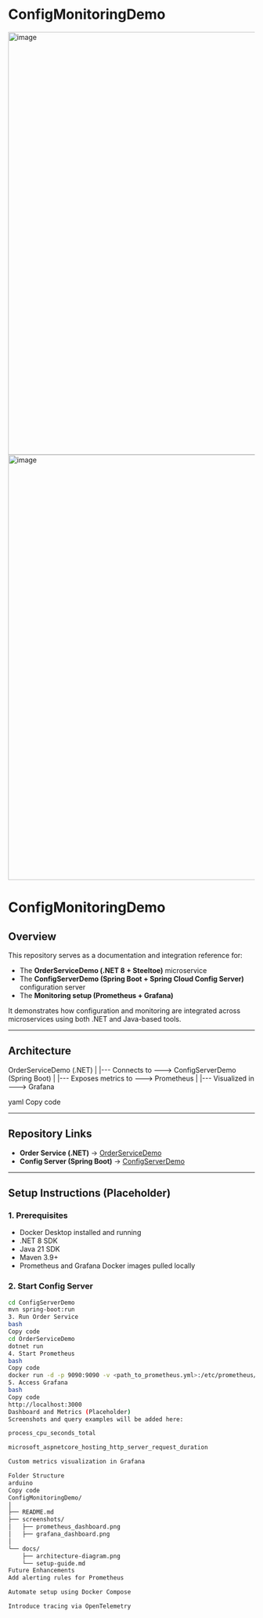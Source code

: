# ConfigMonitoringDemo
<img width="1389" height="862" alt="image" src="https://github.com/user-attachments/assets/d7f996f0-38c5-4f83-88d5-44ee2430d0e9" />

<img width="1855" height="867" alt="image" src="https://github.com/user-attachments/assets/c7af7c8a-d0a7-4908-b8aa-3dae960d8219" />

# ConfigMonitoringDemo

## Overview
This repository serves as a documentation and integration reference for:
- The **OrderServiceDemo (.NET 8 + Steeltoe)** microservice
- The **ConfigServerDemo (Spring Boot + Spring Cloud Config Server)** configuration server
- The **Monitoring setup (Prometheus + Grafana)**

It demonstrates how configuration and monitoring are integrated across microservices using both .NET and Java-based tools.

---

## Architecture
OrderServiceDemo (.NET)
|
|--- Connects to ---> ConfigServerDemo (Spring Boot)
|
|--- Exposes metrics to ---> Prometheus
|
|--- Visualized in ---> Grafana

yaml
Copy code

---

## Repository Links
- **Order Service (.NET)** → [OrderServiceDemo](https://github.com/anubhd2/OrderServiceDemo)
- **Config Server (Spring Boot)** → [ConfigServerDemo](https://github.com/anubhd2/ConfigServerDemo)

---

## Setup Instructions (Placeholder)

### 1. Prerequisites
- Docker Desktop installed and running
- .NET 8 SDK
- Java 21 SDK
- Maven 3.9+
- Prometheus and Grafana Docker images pulled locally

### 2. Start Config Server
```bash
cd ConfigServerDemo
mvn spring-boot:run
3. Run Order Service
bash
Copy code
cd OrderServiceDemo
dotnet run
4. Start Prometheus
bash
Copy code
docker run -d -p 9090:9090 -v <path_to_prometheus.yml>:/etc/prometheus/prometheus.yml prom/prometheus
5. Access Grafana
bash
Copy code
http://localhost:3000
Dashboard and Metrics (Placeholder)
Screenshots and query examples will be added here:

process_cpu_seconds_total

microsoft_aspnetcore_hosting_http_server_request_duration

Custom metrics visualization in Grafana

Folder Structure
arduino
Copy code
ConfigMonitoringDemo/
│
├── README.md
├── screenshots/
│   ├── prometheus_dashboard.png
│   ├── grafana_dashboard.png
│
└── docs/
    ├── architecture-diagram.png
    └── setup-guide.md
Future Enhancements
Add alerting rules for Prometheus

Automate setup using Docker Compose

Introduce tracing via OpenTelemetry
